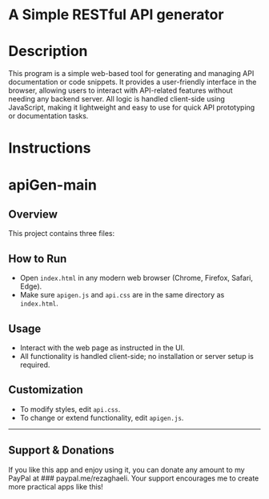 # A Simple RESTful API generator

# Description
This program is a simple web-based tool for generating and managing API documentation or code snippets. It provides a user-friendly interface in the browser, allowing users to interact with API-related features without needing any backend server. All logic is handled client-side using JavaScript, making it lightweight and easy to use for quick API prototyping or documentation tasks.

# Instructions
# apiGen-main

## Overview
This project contains three files:

## How to Run
- Open `index.html` in any modern web browser (Chrome, Firefox, Safari, Edge).
- Make sure `apigen.js` and `api.css` are in the same directory as `index.html`.

## Usage
- Interact with the web page as instructed in the UI.
- All functionality is handled client-side; no installation or server setup is required.

## Customization
- To modify styles, edit `api.css`.
- To change or extend functionality, edit `apigen.js`.

---

## Support & Donations
If you like this app and enjoy using it, you can donate any amount to my PayPal at ### paypal.me/rezaghaeli. 
Your support encourages me to create more practical apps like this!

